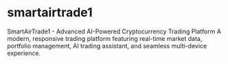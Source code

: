 # smartairtrade1
SmartAirTrade1 - Advanced AI-Powered Cryptocurrency Trading Platform A modern, responsive trading platform featuring real-time market data, portfolio management, AI trading assistant, and seamless multi-device experience.
